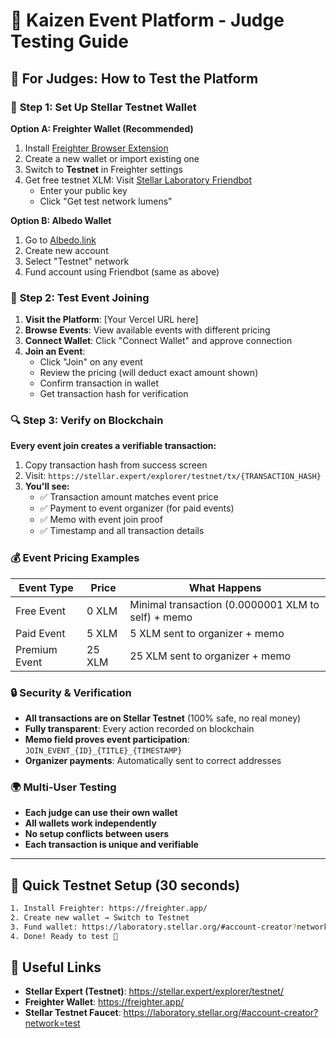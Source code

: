 # 🚀 Kaizen Event Platform - Judge Testing Guide

## 🌟 **For Judges: How to Test the Platform**

### 📱 **Step 1: Set Up Stellar Testnet Wallet**

**Option A: Freighter Wallet (Recommended)**
1. Install [Freighter Browser Extension](https://freighter.app/)
2. Create a new wallet or import existing one
3. Switch to **Testnet** in Freighter settings
4. Get free testnet XLM: Visit [Stellar Laboratory Friendbot](https://laboratory.stellar.org/#account-creator?network=test)
   - Enter your public key
   - Click "Get test network lumens"

**Option B: Albedo Wallet**
1. Go to [Albedo.link](https://albedo.link/)
2. Create new account
3. Select "Testnet" network
4. Fund account using Friendbot (same as above)

### 🎯 **Step 2: Test Event Joining**

1. **Visit the Platform**: [Your Vercel URL here]
2. **Browse Events**: View available events with different pricing
3. **Connect Wallet**: Click "Connect Wallet" and approve connection
4. **Join an Event**: 
   - Click "Join" on any event
   - Review the pricing (will deduct exact amount shown)
   - Confirm transaction in wallet
   - Get transaction hash for verification

### 🔍 **Step 3: Verify on Blockchain**

**Every event join creates a verifiable transaction:**
1. Copy transaction hash from success screen
2. Visit: `https://stellar.expert/explorer/testnet/tx/{TRANSACTION_HASH}`
3. **You'll see:**
   - ✅ Transaction amount matches event price
   - ✅ Payment to event organizer (for paid events)
   - ✅ Memo with event join proof
   - ✅ Timestamp and all transaction details

### 💰 **Event Pricing Examples**

| Event Type | Price | What Happens |
|------------|-------|--------------|
| Free Event | 0 XLM | Minimal transaction (0.0000001 XLM to self) + memo |
| Paid Event | 5 XLM | 5 XLM sent to organizer + memo |
| Premium Event | 25 XLM | 25 XLM sent to organizer + memo |

### 🔒 **Security & Verification**

- **All transactions are on Stellar Testnet** (100% safe, no real money)
- **Fully transparent**: Every action recorded on blockchain
- **Memo field proves event participation**: `JOIN_EVENT_{ID}_{TITLE}_{TIMESTAMP}`
- **Organizer payments**: Automatically sent to correct addresses

### 🌍 **Multi-User Testing**

- **Each judge can use their own wallet**
- **All wallets work independently**  
- **No setup conflicts between users**
- **Each transaction is unique and verifiable**

---

## 🚨 **Quick Testnet Setup (30 seconds)**

```bash
1. Install Freighter: https://freighter.app/
2. Create new wallet → Switch to Testnet
3. Fund wallet: https://laboratory.stellar.org/#account-creator?network=test
4. Done! Ready to test 🎉
```

## 🔗 **Useful Links**

- **Stellar Expert (Testnet)**: https://stellar.expert/explorer/testnet/
- **Freighter Wallet**: https://freighter.app/
- **Stellar Testnet Faucet**: https://laboratory.stellar.org/#account-creator?network=test
